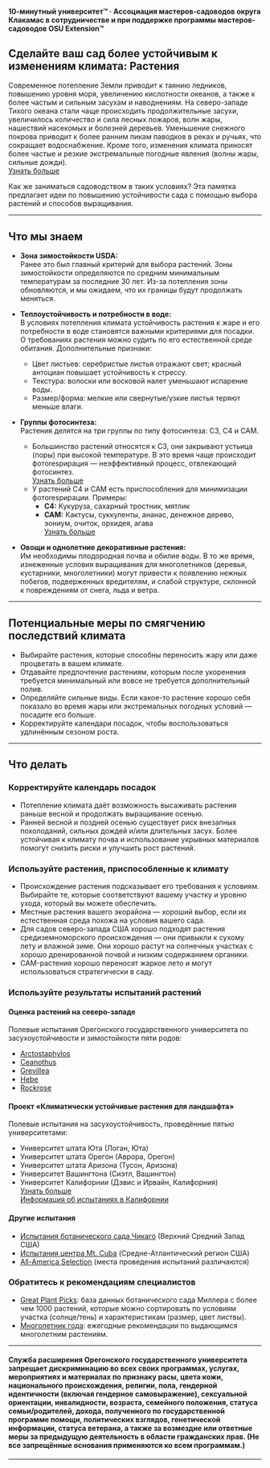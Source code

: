 #### 10-минутный университет™ · Ассоциация мастеров-садоводов округа Клакамас в сотрудничестве и при поддержке программы мастеров-садоводов OSU Extension™

## Сделайте ваш сад более устойчивым к изменениям климата: Растения

Современное потепление Земли приводит к таянию ледников, повышению уровня моря, увеличению кислотности океанов, а также к более частым и сильным засухам и наводнениям. На северо-западе Тихого океана стали чаще происходить продолжительные засухи, увеличилось количество и сила лесных пожаров, волн жары, нашествий насекомых и болезней деревьев. Уменьшение снежного покрова приводит к более ранним пикам паводков в реках и ручьях, что сокращает водоснабжение. Кроме того, изменения климата приносят более частые и резкие экстремальные погодные явления (волны жары, сильные дожди).  
[Узнать больше](https://blogs.oregonstate.edu/occri/oregon-climate-assessments/)

Как же заниматься садоводством в таких условиях? Эта памятка предлагает идеи по повышению устойчивости сада с помощью выбора растений и способов выращивания.

---

## Что мы знаем

- **Зона зимостойкости USDA:**  
  Ранее это был главный критерий для выбора растений. Зоны зимостойкости определяются по средним минимальным температурам за последние 30 лет. Из-за потепления зоны обновляются, и мы ожидаем, что их границы будут продолжать меняться.

- **Теплоустойчивость и потребности в воде:**  
  В условиях потепления климата устойчивость растения к жаре и его потребности в воде становятся важными критериями для посадки. О требованиях растения можно судить по его естественной среде обитания. Дополнительные признаки:  
  - Цвет листьев: серебристые листья отражают свет; красный антоциан повышает устойчивость к стрессу.  
  - Текстура: волоски или восковой налет уменьшают испарение воды.  
  - Размер/форма: мелкие или свернутые/узкие листья теряют меньше влаги.

- **Группы фотосинтеза:**  
  Растения делятся на три группы по типу фотосинтеза: C3, C4 и CAM.  
  - Большинство растений относятся к C3, они закрывают устьица (поры) при высокой температуре. В это время чаще происходит фотоrespирация — неэффективный процесс, отвлекающий фотосинтез.  
    [Узнать больше](https://ripe.illinois.edu/blog/difference-between-c3-and-c4-plants)  
  - У растений C4 и CAM есть приспособления для минимизации фотоrespирации. Примеры:  
    - **C4:** Кукуруза, сахарный тростник, мятлик  
    - **CAM:** Кактусы, суккуленты, ананас, денежное дерево, эониум, очиток, орхидея, агава  
    [Узнать больше](https://askabiologist.asu.edu/cam-plants)

- **Овощи и однолетние декоративные растения:**  
  Им необходимы плодородная почва и обилие воды. В то же время, изнеженные условия выращивания для многолетников (деревья, кустарники, многолетники) могут привести к появлению нежных побегов, подверженных вредителям, и слабой структуре, склонной к повреждениям от снега, льда и ветра.

---

## Потенциальные меры по смягчению последствий климата

- Выбирайте растения, которые способны переносить жару или даже процветать в вашем климате.
- Отдавайте предпочтение растениям, которым после укоренения требуется минимальный или вовсе не требуется дополнительный полив.
- Определяйте сильные виды. Если какое-то растение хорошо себя показало во время жары или экстремальных погодных условий — посадите его больше.
- Корректируйте календари посадок, чтобы воспользоваться удлинённым сезоном роста.

---

## Что делать

### Корректируйте календарь посадок

- Потепление климата даёт возможность высаживать растения раньше весной и продолжать выращивание осенью.
- Ранней весной и поздней осенью существует риск внезапных похолоданий, сильных дождей и/или длительных засух. Более устойчивая к климату почва и использование укрывных материалов помогут снизить риски и улучшить рост растений.

### Используйте растения, приспособленные к климату

- Происхождение растения подсказывает его требования к условиям. Выбирайте те, которые соответствуют вашему участку и уровню ухода, который вы можете обеспечить.
- Местные растения вашего экорайона — хороший выбор, если их естественная среда похожа на условия вашего сада.
- Для садов северо-запада США хорошо подходят растения средиземноморского происхождения — они привыкли к сухому лету и влажной зиме. Они хорошо растут на солнечных участках с хорошо дренированной почвой и низким содержанием органики.
- CAM-растения хорошо переносят жаркое лето и могут использоваться стратегически в саду.

### Используйте результаты испытаний растений

#### Оценка растений на северо-западе

Полевые испытания Орегонского государственного университета по засухоустойчивости и зимостойкости пяти родов:

- [Arctostaphylos](https://agsci.oregonstate.edu/arctostaphylos-manzanita-evaluation-western-oregon)
- [Ceanothus](https://agsci.oregonstate.edu/ceanothus-evaluation-landscapes-western-oregon)
- [Grevillea](https://agsci.oregonstate.edu/evaluating-grevillea-western-oregon)
- [Hebe](https://agsci.oregonstate.edu/hebe-landscape-evaluation)
- [Rockrose](https://agsci.oregonstate.edu/rockrose-cistus-spp-and-halimium-spp-evaluation-western-oregon)

#### Проект «Климатически устойчивые растения для ландшафта»

Полевые испытания на засухоустойчивость, проведённые пятью университетами:

- Университет штата Юта (Логан, Юта)
- Университет штата Орегон (Аврора, Орегон)
- Университет штата Аризона (Тусон, Аризона)
- Университет Вашингтона (Сиэтл, Вашингтон)
- Университет Калифорнии (Дэвис и Ирвайн, Калифорния)  
  [Узнать больше](https://botanicgardens.uw.edu/science-conservation/climate-ready-plants/)  
  [Информация об испытаниях в Калифорнии](https://ucanr.edu/sites/UCLPIT/)

#### Другие испытания

- [Испытания ботанического сада Чикаго](https://my.chicagobotanic.org/category/science_conservation/plant_evaluation/) (Верхний Средний Запад США)
- [Испытания центра Mt. Cuba](https://mtcubacenter.org/research/trial-garden/) (Средне-Атлантический регион США)
- [All-America Selection](https://all-americaselections.org/about-aas-winners/) (места проведения испытаний различаются)

### Обратитесь к рекомендациям специалистов

- [Great Plant Picks](https://greatplantpicks.org/): база данных ботанического сада Миллера с более чем 1000 растений, которые можно сортировать по условиям участка (солнце/тень) и характеристикам (размер, цвет листвы).
- [Многолетник года](https://perennialplant.org/page/PPOY): ежегодные рекомендации по выдающимся многолетним растениям.

---

#### Служба расширения Орегонского государственного университета запрещает дискриминацию во всех своих программах, услугах, мероприятиях и материалах по признаку расы, цвета кожи, национального происхождения, религии, пола, гендерной идентичности (включая гендерное самовыражение), сексуальной ориентации, инвалидности, возраста, семейного положения, статуса семьи/родителей, дохода, полученного по государственной программе помощи, политических взглядов, генетической информации, статуса ветерана, а также за возмездие или ответные меры за предыдущую деятельность в области гражданских прав. (Не все запрещённые основания применяются ко всем программам.)
---